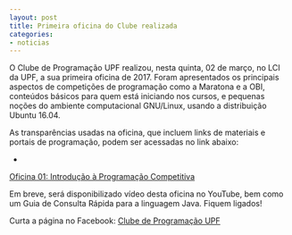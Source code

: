 ```yaml
---
layout: post
title: Primeira oficina do Clube realizada
categories:
- noticias
---
```


O Clube de Programação UPF realizou, nesta quinta, 02 de março, no LCI da UPF,
a sua primeira oficina de 2017. Foram apresentados os principais aspectos de 
competições de programação como a Maratona e a OBI, conteúdos básicos para quem 
está iniciando nos cursos, e pequenas noções do ambiente computacional 
GNU/Linux, usando a distribuição Ubuntu 16.04.


As transparências usadas na oficina, que incluem links de materiais e portais de
programação, podem ser acessadas no link abaixo:

- <a href="https://slides.com/leodeliyannis/maratonaupf-01" target="_blank">
Oficina 01: Introdução à Programação Competitiva</a>

Em breve, será disponibilizado vídeo desta oficina no YouTube, bem como um Guia
de Consulta Rápida para a linguagem Java. Fiquem ligados!

Curta a página no Facebook: [Clube de Programação UPF](https://facebook.com/maratonaupf)
